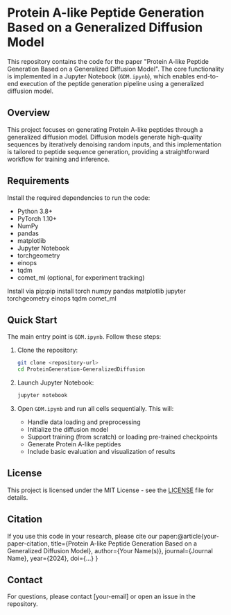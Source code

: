 # Protein A-like Peptide Generation Based on a Generalized Diffusion Model

This repository contains the code for the paper "Protein A-like Peptide Generation Based on a Generalized Diffusion Model". The core functionality is implemented in a Jupyter Notebook (`GDM.ipynb`), which enables end-to-end execution of the peptide generation pipeline using a generalized diffusion model.


## Overview

This project focuses on generating Protein A-like peptides through a generalized diffusion model. Diffusion models generate high-quality sequences by iteratively denoising random inputs, and this implementation is tailored to peptide sequence generation, providing a straightforward workflow for training and inference.


## Requirements

Install the required dependencies to run the code:
- Python 3.8+
- PyTorch 1.10+
- NumPy
- pandas
- matplotlib
- Jupyter Notebook
- torchgeometry
- einops
- tqdm
- comet_ml (optional, for experiment tracking)

Install via pip:pip install torch numpy pandas matplotlib jupyter torchgeometry einops tqdm comet_ml

## Quick Start

The main entry point is `GDM.ipynb`. Follow these steps:

1. Clone the repository:
   ```bash
   git clone <repository-url>
   cd ProteinGeneration-GeneralizedDiffusion
   ```

2. Launch Jupyter Notebook:
   ```bash
   jupyter notebook
   ```

3. Open `GDM.ipynb` and run all cells sequentially. This will:
   - Handle data loading and preprocessing
   - Initialize the diffusion model
   - Support training (from scratch) or loading pre-trained checkpoints
   - Generate Protein A-like peptides
   - Include basic evaluation and visualization of results


## License

This project is licensed under the MIT License - see the [LICENSE](LICENSE) file for details.


## Citation

If you use this code in your research, please cite our paper:@article{your-paper-citation,
  title={Protein A-like Peptide Generation Based on a Generalized Diffusion Model},
  author={Your Name(s)},
  journal={Journal Name},
  year={2024},
  doi={...}
}

## Contact

For questions, please contact [your-email] or open an issue in the repository.
